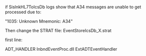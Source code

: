 if SislnkHL7ToIcsDb logs show that A34 messages are unable to get processed due to:

"1035: Unknown Mnemonic: A34"

Then change the STRAT file: EventStoreIcsDb_X.strat

first line:

ADT_HANDLER 			InbndEventProc.dll 		ExtADTEventHandler
